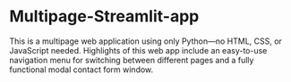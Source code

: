 # Multipage-Streamlit-app
This is a multipage web application using only Python—no HTML, CSS, or JavaScript needed. Highlights of this web app include an easy-to-use navigation menu for switching between different pages and a fully functional modal contact form window.

